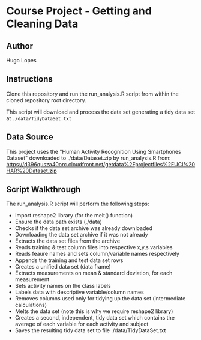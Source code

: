 # Course Project - Getting and Cleaning Data

## Author

Hugo Lopes 

## Instructions

Clone this repository and run the run\_analysis.R script from within the cloned repository root directory.

This script will download and process the data set generating a tidy data set at `./data/TidyDataSet.txt`

## Data Source

This project uses the "Human Activity Recognition Using Smartphones Dataset" 
downloaded to ./data/Dataset.zip by run\_analysis.R from:
https://d396qusza40orc.cloudfront.net/getdata%2Fprojectfiles%2FUCI%20HAR%20Dataset.zip

## Script Walkthrough

The run\_analysis.R script will perform the following steps:

* import reshape2 library (for the melt() function)
* Ensure the data path exists (./data) 
* Checks if the data set archive was already downloaded
* Downloading the data set archive if it was not already
* Extracts the data set files from the archive
* Reads training & test column files into respective x,y,s variables
* Reads feaure names and sets column/variable names respectively
* Appends the training and test data set rows
* Creates a unified data set (data frame)
* Extracts measurements on mean & standard deviation, for each measurement
* Sets activity names on the class labels
* Labels data with descriptive variable/column names 
* Removes columns used only for tidying up the data set (intermediate calculations)
* Melts the data set (note this is why we require reshape2 library)
* Creates a second, independent, tidy data set which contains the average of each variable for each activity and subject
* Saves the resulting tidy data set to file ./data/TidyDataSet.txt

